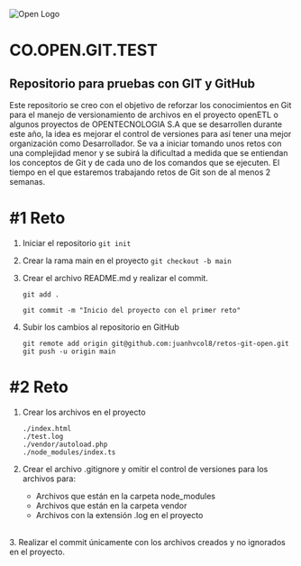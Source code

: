 ![Open Logo](https://openits.co/wp-content/uploads/2020/07/log-peque.png)

# CO.OPEN.GIT.TEST

## Repositorio para pruebas con GIT y GitHub

Este repositorio se creo con el objetivo de reforzar los conocimientos en Git para el manejo de versionamiento de archivos en el proyecto openETL o algunos proyectos de OPENTECNOLOGIA S.A que se desarrollen durante este año, la idea es mejorar el control de versiones para así tener una mejor organización como Desarrollador. Se va a iniciar tomando unos retos con una complejidad menor y se subirá la dificultad a medida que se entiendan los conceptos de Git y de cada uno de los comandos que se ejecuten. El tiempo en el que estaremos trabajando retos de Git son de al menos 2 semanas.

# #1 Reto

1. Iniciar el repositorio
`git init`

2. Crear la rama main en el proyecto
`git checkout -b main`

3. Crear el archivo README.md y realizar el commit.
    ```
    git add .

    git commit -m "Inicio del proyecto con el primer reto"
    ```

4. Subir los cambios al repositorio en GitHub
    ```
    git remote add origin git@github.com:juanhvcol8/retos-git-open.git
    git push -u origin main
    ```

# #2 Reto

1. Crear los archivos en el proyecto
    ```
    ./index.html
    ./test.log
    ./vendor/autoload.php
    ./node_modules/index.ts
    ```

2. Crear el archivo .gitignore y omitir el control de versiones para los archivos para:
    - Archivos que están en la carpeta node_modules
    - Archivos que están en la carpeta vendor
    - Archivos con la extensión .log en el proyecto
<br>
3. Realizar el commit únicamente con los archivos creados y no ignorados en el proyecto.